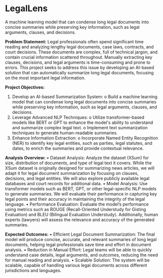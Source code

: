 # LegalLens
 A machine learning model that can condense long legal documents into concise summaries while preserving key information, such as legal arguments, clauses, and decisions.

**Problem Statement:**
Legal professionals often spend significant time reading and analyzing lengthy legal documents, case laws, contracts, and court decisions. These documents are complex, full of technical jargon, and contain crucial information scattered throughout. Manually extracting key clauses, decisions, and legal arguments is time-consuming and prone to errors. This project seeks to address this issue by developing an AI-based solution that can automatically summarize long legal documents, focusing on the most important legal information.

**Project Objectives:**
1.	Develop an AI-based Summarization System:
        o	Build a machine learning model that can condense long legal documents into concise summaries while preserving key information, such as legal arguments, clauses, and decisions.
2.	Leverage Advanced NLP Techniques:
        o	Utilize transformer-based models like BERT or GPT to enhance the model's ability to understand and summarize complex legal text.
        o	Implement text summarization techniques to generate human-readable summaries.
3.	Enhance Information Extraction:
       o	Incorporate Named Entity Recognition (NER) to identify key legal entities, such as parties, legal statutes, and dates, to enrich the summaries and provide contextual relevance.

**Analysis Overview:**
        •	Dataset Analysis: Analyze the dataset (XSum) for size, distribution of documents, and type of legal text it covers. While the XSum dataset is originally designed for summarizing news articles, we will adapt it for legal document summarization by focusing on clauses, decisions, and legal entities. We will also explore publicly available legal databases and court records for additional data.
        •	Model Analysis: Use transformer models such as BERT, GPT, or other legal-specific NLP models to generate summaries. We will evaluate their performance in capturing key legal points and their accuracy in maintaining the integrity of the legal language.
        •	Performance Evaluation: Evaluate the model’s performance using metrics such as ROUGE (Recall-Oriented Understudy for Gisting Evaluation) and BLEU (Bilingual Evaluation Understudy). Additionally, human experts (lawyers) will assess the relevance and accuracy of the generated summaries.

**Expected Outcomes:**
        •	Efficient Legal Document Summarization: The final model will produce concise, accurate, and relevant summaries of long legal documents, helping legal professionals save time and effort in document analysis.
        •	Reduction in Manual Effort: Legal teams will be able to quickly understand case details, legal arguments, and outcomes, reducing the need for manual reading and analysis.
        •	Scalable Solution: The system will be scalable, capable of handling various legal documents across different jurisdictions and languages.


